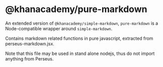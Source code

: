 # @khanacademy/pure-markdown

An extended version of `@khanacademy/simple-markdown`, `pure-markdown` is a Node-compatible wrapper around `simple-markdown`.

Contains markdown related functions in pure javascript, extracted from perseus-markdown.jsx.

Note that this file may be used in stand alone nodejs, thus do not import anything from Perseus.